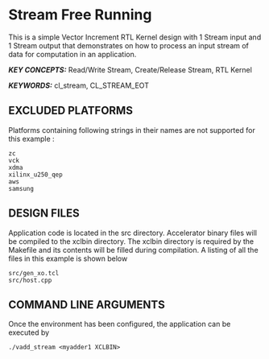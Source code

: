 Stream Free Running
======================

This is a simple Vector Increment RTL Kernel design with 1 Stream input and 1 Stream output that demonstrates on how to process an input stream of data for computation in an application.

***KEY CONCEPTS:*** Read/Write Stream, Create/Release Stream, RTL Kernel

***KEYWORDS:*** cl_stream, CL_STREAM_EOT

## EXCLUDED PLATFORMS
Platforms containing following strings in their names are not supported for this example :
```
zc
vck
xdma
xilinx_u250_qep
aws
samsung
```

##  DESIGN FILES
Application code is located in the src directory. Accelerator binary files will be compiled to the xclbin directory. The xclbin directory is required by the Makefile and its contents will be filled during compilation. A listing of all the files in this example is shown below

```
src/gen_xo.tcl
src/host.cpp
```

##  COMMAND LINE ARGUMENTS
Once the environment has been configured, the application can be executed by
```
./vadd_stream <myadder1 XCLBIN>
```

